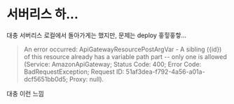 # 서버리스 하...
대충 서버리스 로컬에서 돌아가게는 했지만, 문제는 deploy
흫힣흫핳...


> An error occurred: ApiGatewayResourcePostArgVar - A sibling ({id}) of this resource already has a variable path part -- only one is allowed (Service: AmazonApiGateway; Status Code: 400; Error Code: BadRequestException; Request ID: 51af3dea-f792-4a56-a01a-dcf5651bb0d5; Proxy: null).

대충 이런 느낌
